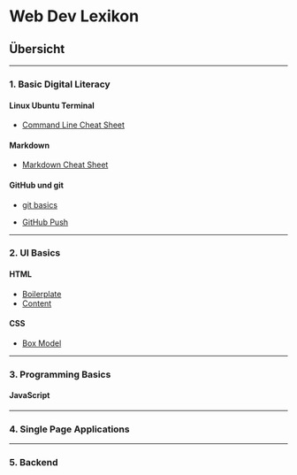 # Web Dev Lexikon

## Übersicht
---

### 1. Basic Digital Literacy


#### Linux Ubuntu Terminal
- [Command Line Cheat Sheet](https://cheatography.com/davechild/cheat-sheets/linux-command-line/)

#### Markdown
- [Markdown Cheat Sheet](https://github.com/adam-p/markdown-here/wiki/Markdown-Cheatsheet) 

#### GitHub und git
 - [git basics](https://github.com/robbdouglas/web-dev-tutorials/blob/main/1-basic-digital-literacy/github/git-tutorial.md)

 - [GitHub Push](https://github.com/robbdouglas/web-dev-tutorials/blob/main/1-basic-digital-literacy/github/github-push.md)

---
 ### 2. UI Basics

#### HTML

- [Boilerplate]()
- [Content]()

#### CSS

- [Box Model]()


---

### 3. Programming Basics

#### JavaScript
---

### 4. Single Page Applications

---

### 5. Backend